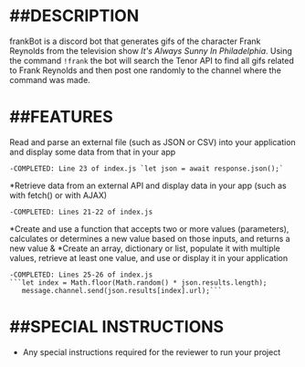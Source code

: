 ##DESCRIPTION
=============

frankBot is a discord bot that generates gifs of the character Frank Reynolds from the television show *It's Always Sunny In Philadelphia*. Using the command `!frank` the bot will search the Tenor API to find all gifs related to Frank Reynolds and then post one randomly to the channel where the command was made. 

##FEATURES
==========
Read and parse an external file (such as JSON or CSV) into your application and display some data from that in your app
    
    -COMPLETED: Line 23 of index.js `let json = await response.json();`

*Retrieve data from an external API and display data in your app (such as with fetch() or with AJAX)
    
    -COMPLETED: Lines 21-22 of index.js 

*Create and use a function that accepts two or more values (parameters), calculates or determines a new value based on those inputs, and returns a new value
&
*Create an array, dictionary or list, populate it with multiple values, retrieve at least one value, and use or display it in your application
    
    -COMPLETED: Lines 25-26 of index.js  
    ```let index = Math.floor(Math.random() * json.results.length);
       message.channel.send(json.results[index].url);```

##SPECIAL INSTRUCTIONS
======================
- Any special instructions required for the reviewer to run your project